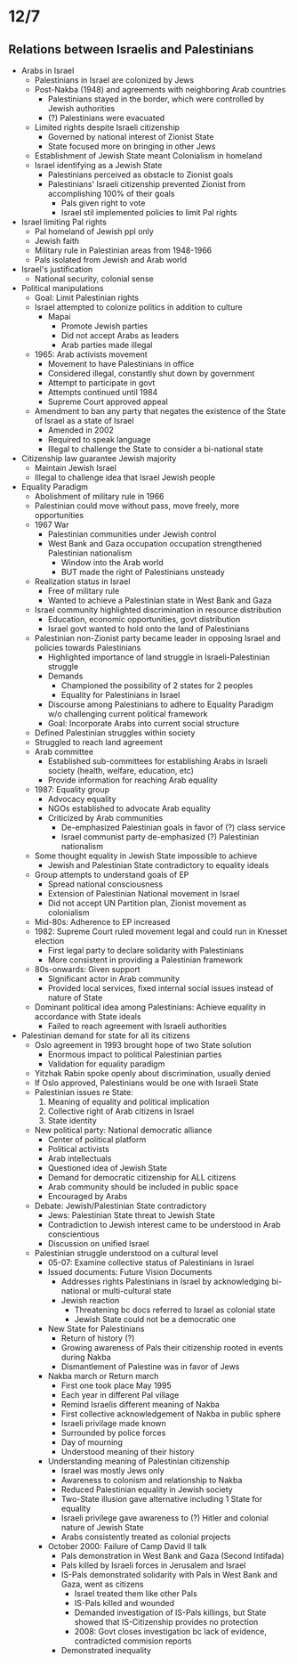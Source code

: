 # 12/7

## Relations between Israelis and Palestinians
- Arabs in Israel
  - Palestinians in Israel are colonized by Jews
  - Post-Nakba (1948) and agreements with neighboring Arab countries
    - Palestinians stayed in the border, which were controlled by Jewish authorities
    - (?) Palestinians were evacuated
  - Limited rights despite Israeli citizenship
    - Governed by national interest of Zionist State
    - State focused more on bringing in other Jews
  - Establishment of Jewish State meant Colonialism in homeland
  - Israel identifying as a Jewish State
    - Palestinians perceived as obstacle to Zionist goals
    - Palestinians' Israeli citizenship prevented Zionist from accomplishing 100% of their goals
      - Pals given right to vote
      - Israel stil implemented policies to limit Pal rights
- Israel limiting Pal rights
  - Pal homeland of Jewish ppl only
  - Jewish faith
  - Military rule in Palestinian areas from 1948-1966
  - Pals isolated from Jewish and Arab world
- Israel's justification
  - National security, colonial sense
- Political manipulations
  - Goal: Limit Palestinian rights
  - Israel attempted to colonize politics in addition to culture
    - Mapai 
      - Promote Jewish parties
      - Did not accept Arabs as leaders
      - Arab parties made illegal
  - 1965: Arab activists movement
    - Movement to have Palestinians in office
    - Considered illegal, constantly shut down by government
    - Attempt to participate in govt
    - Attempts continued until 1984
    - Supreme Court approved appeal
  - Amendment to ban any party that negates the existence of the State of Israel as a state of Israel
    - Amended in 2002
    - Required to speak language
    - Illegal to challenge the State to consider a bi-national state
- Citizenship law guarantee Jewish majority
  - Maintain Jewish Israel
  - Illegal to challenge idea that Israel Jewish people
- Equality Paradigm
  - Abolishment of military rule in 1966
  - Palestinian could move without pass, move freely, more opportunities
  - 1967 War
    - Palestinian communities under Jewish control
    - West Bank and Gaza occupation occupation strengthened Palestinian nationalism
      - Window into the Arab world
      - BUT made the right of Palestinians unsteady
  - Realization status in Israel
    - Free of military rule
    - Wanted to achieve a Palestinian state in West Bank and Gaza
  - Israel community highlighted discrimination in resource distribution
    - Education, economic opportunities, govt distribution
    - Israel govt wanted to hold onto the land of Palestinians
  - Palestinian non-Zionist party became leader in opposing Israel and policies towards Palestinians
    - Highlighted importance of land struggle in Israeli-Palestinian struggle
    - Demands
      - Championed the possibility of 2 states for 2 peoples
      - Equality for Palestinians in Israel
    - Discourse among Palestinians to adhere to Equality Paradigm w/o challenging current political framework
    - Goal: Incorporate Arabs into current social structure
  - Defined Palestinian struggles within society
  - Struggled to reach land agreement
  - Arab committee
    - Established sub-committees for establishing Arabs in Israeli society (health, welfare, education, etc)
    - Provide information for reaching Arab equality
  - 1987: Equality group
    - Advocacy equality
    - NGOs established to advocate Arab equality
    - Criticized by Arab communities
      - De-emphasized Palestinian goals in favor of (?) class service
      - Israel communist party de-emphasized (?) Palestinian nationalism
  - Some thought equality in Jewish State impossible to achieve
    - Jewish and Palestinian State contradictory to equality ideals
  - Group attempts to understand goals of EP
    - Spread national consciousness
    - Extension of Palestinian National movement in Israel
    - Did not accept UN Partition plan, Zionist movement as colonialism
  - Mid-80s: Adherence to EP increased
  - 1982: Supreme Court ruled movement legal and could run in Knesset election
    - First legal party to declare solidarity with Palestinians
    - More consistent in providing a Palestinian framework
  - 80s-onwards: Given support
    - Significant actor in Arab community
    - Provided local services, fixed internal social issues instead of nature of State
  - Dominant political idea among Palestinians: Achieve equality in accordance with State ideals
    - Failed to reach agreement with Israeli authorities
- Palestinian demand for state for all its citizens
  - Oslo agreement in 1993 brought hope of two State solution
    - Enormous impact to political Palestinian parties
    - Validation for equality paradigm
  - Yitzhak Rabin spoke openly about discrimination, usually denied
  - If Oslo approved, Palestinians would be one with Israeli State
  - Palestinian issues re State:
    1. Meaning of equality and political implication
    2. Collective right of Arab citizens in Israel
    3. State identity
  - New political party: National democratic alliance
    - Center of political platform
    - Political activists
    - Arab intellectuals
    - Questioned idea of Jewish State
    - Demand for democratic citizenship for ALL citizens
    - Arab community should be included in public space
    - Encouraged by Arabs
  - Debate: Jewish/Palestinian State contradictory
    - Jews: Palestinian State threat to Jewish State
    - Contradiction to Jewish interest came to be understood in Arab conscientious
    - Discussion on unified Israel
  - Palestinian struggle understood on a cultural level
    - 05-07: Examine collective status of Palestinians in Israel
    - Issued documents: Future Vision Documents
      - Addresses rights Palestinians in Israel by acknowledging bi-national or multi-cultural state
      - Jewish reaction
        - Threatening bc docs referred to Israel as colonial state
        - Jewish State could not be a democratic one
    - New State for Palestinians
      - Return of history (?)
      - Growing awareness of Pals their citizenship rooted in events during Nakba
      - Dismantlement of Palestine was in favor of Jews
    - Nakba march or Return march
      - First one took place May 1995
      - Each year in different Pal village
      - Remind Israelis different meaning of Nakba
      - First collective acknowledgement of Nakba in public sphere
      - Israeli privilage made known
      - Surrounded by police forces
      - Day of mourning
      - Understood meaning of their history
    - Understanding meaning of Palestinian citizenship
      - Israel was mostly Jews only
      - Awareness to colonism and relationship to Nakba
      - Reduced Palestinian equality in Jewish society
      - Two-State illusion gave alternative including 1 State for equality
      - Israeli privilege gave awareness to (?) Hitler and colonial nature of Jewish State
      - Arabs consistently treated as colonial projects
    - October 2000: Failure of Camp David II talk
      - Pals demonstration in West Bank and Gaza (Second Intifada)
      - Pals killed by Israeli forces in Jerusalem and Israel
      - IS-Pals demonstrated solidarity with Pals in West Bank and Gaza, went as citizens
        - Israel treated them like other Pals
        - IS-Pals killed and wounded
        - Demanded investigation of IS-Pals killings, but State showed that IS-Citizenship provides no protection
        - 2008: Govt closes investigation bc lack of evidence, contradicted commision reports
      - Demonstrated inequality
